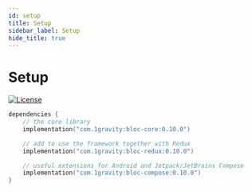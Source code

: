 ```yaml
---
id: setup
title: Setup
sidebar_label: Setup
hide_title: true
---
```


# Setup

[![License](https://img.shields.io/badge/License-Apache%202.0-blue.svg)](http://www.apache.org/licenses/LICENSE-2.0)

```kotlin
dependencies {
    // the core library
    implementation("com.1gravity:bloc-core:0.10.0")

    // add to use the framework together with Redux
    implementation("com.1gravity:bloc-redux:0.10.0")

    // useful extensions for Android and Jetpack/JetBrains Compose
    implementation("com.1gravity:bloc-compose:0.10.0")
}
```
